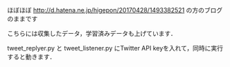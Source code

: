 ほぼほぼ
http://d.hatena.ne.jp/higepon/20170428/1493382521
の方のブログのままです

こちらには収集したデータ，学習済みデータも上げています．

tweet_replyer.py と tweet_listener.py にTwitter API keyを入れて，同時に実行すると動きます．